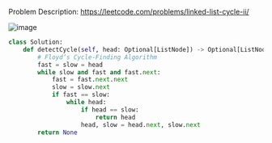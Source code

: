 Problem Description: https://leetcode.com/problems/linked-list-cycle-ii/

![image](https://user-images.githubusercontent.com/11685096/150166584-e68d83f8-dc6c-4273-8836-0f2bcd6c6d92.png)

```python
class Solution:
    def detectCycle(self, head: Optional[ListNode]) -> Optional[ListNode]:
        # Floyd’s Cycle-Finding Algorithm
        fast = slow = head
        while slow and fast and fast.next:
            fast = fast.next.next
            slow = slow.next
            if fast == slow:
                while head:
                    if head == slow:
                        return head
                    head, slow = head.next, slow.next
        return None
```

